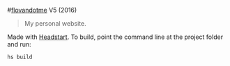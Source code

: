 #[flovandotme](http://flovan.me) V5 (2016)
> My personal website.

Made with [Headstart](http://headstart.io).
To build, point the command line at the project folder and run:
````
hs build
````

